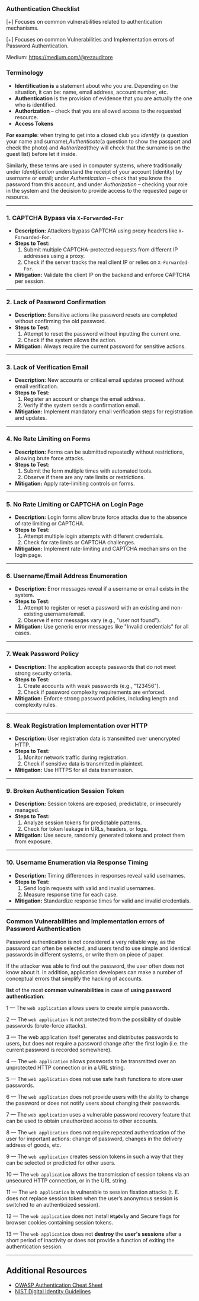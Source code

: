 ### **Authentication Checklist**

[+] Focuses on common vulnerabilities related to authentication mechanisms.

[+] Focuses on common Vulnerabilities and Implementation errors of Password Authentication.

Medium: https://medium.com/@rezauditore

### **Terminology**

- **Identification is** a statement about who you are. Depending on the situation, it can be: name, email address, account number, etc.
- **Authentication** is the provision of evidence that you are actually the one who is identified.
- **Authorization** – check that you are allowed access to the requested resource.
- **Access Tokens**

**For example**: when trying to get into a closed club you *identify* (a question your name and surname),*Authenticate*(a question to show the passport and check the photo) and *Authorized*(they will check that the surname is on the guest list) before let it inside.

Similarly, these terms are used in computer systems, where traditionally under *Identification* understand the receipt of your account (identity) by username or email; under *Authentication* – check that you know the password from this account, and under *Authorization* – checking your role in the system and the decision to provide access to the requested page or resource.
  
---
### 1. CAPTCHA Bypass via `X-Forwarded-For`
- **Description:** Attackers bypass CAPTCHA using proxy headers like `X-Forwarded-For`.
- **Steps to Test:**
  1. Submit multiple CAPTCHA-protected requests from different IP addresses using a proxy.
  2. Check if the server tracks the real client IP or relies on `X-Forwarded-For`.
- **Mitigation:** Validate the client IP on the backend and enforce CAPTCHA per session.

---

### 2. Lack of Password Confirmation
- **Description:** Sensitive actions like password resets are completed without confirming the old password.
- **Steps to Test:**
  1. Attempt to reset the password without inputting the current one.
  2. Check if the system allows the action.
- **Mitigation:** Always require the current password for sensitive actions.

---

### 3. Lack of Verification Email
- **Description:** New accounts or critical email updates proceed without email verification.
- **Steps to Test:**
  1. Register an account or change the email address.
  2. Verify if the system sends a confirmation email.
- **Mitigation:** Implement mandatory email verification steps for registration and updates.

---

### 4. No Rate Limiting on Forms
- **Description:** Forms can be submitted repeatedly without restrictions, allowing brute force attacks.
- **Steps to Test:**
  1. Submit the form multiple times with automated tools.
  2. Observe if there are any rate limits or restrictions.
- **Mitigation:** Apply rate-limiting controls on forms.

---

### 5. No Rate Limiting or CAPTCHA on Login Page
- **Description:** Login forms allow brute force attacks due to the absence of rate limiting or CAPTCHA.
- **Steps to Test:**
  1. Attempt multiple login attempts with different credentials.
  2. Check for rate limits or CAPTCHA challenges.
- **Mitigation:** Implement rate-limiting and CAPTCHA mechanisms on the login page.

---

### 6. Username/Email Address Enumeration
- **Description:** Error messages reveal if a username or email exists in the system.
- **Steps to Test:**
  1. Attempt to register or reset a password with an existing and non-existing username/email.
  2. Observe if error messages vary (e.g., "user not found").
- **Mitigation:** Use generic error messages like "Invalid credentials" for all cases.

---

### 7. Weak Password Policy
- **Description:** The application accepts passwords that do not meet strong security criteria.
- **Steps to Test:**
  1. Create accounts with weak passwords (e.g., "123456").
  2. Check if password complexity requirements are enforced.
- **Mitigation:** Enforce strong password policies, including length and complexity rules.

---

### 8. Weak Registration Implementation over HTTP
- **Description:** User registration data is transmitted over unencrypted HTTP.
- **Steps to Test:**
  1. Monitor network traffic during registration.
  2. Check if sensitive data is transmitted in plaintext.
- **Mitigation:** Use HTTPS for all data transmission.

---

### 9. Broken Authentication Session Token
- **Description:** Session tokens are exposed, predictable, or insecurely managed.
- **Steps to Test:**
  1. Analyze session tokens for predictable patterns.
  2. Check for token leakage in URLs, headers, or logs.
- **Mitigation:** Use secure, randomly generated tokens and protect them from exposure.

---

### 10. Username Enumeration via Response Timing
- **Description:** Timing differences in responses reveal valid usernames.
- **Steps to Test:**
  1. Send login requests with valid and invalid usernames.
  2. Measure response time for each case.
- **Mitigation:** Standardize response times for valid and invalid credentials.

---

### **Common Vulnerabilities and Implementation errors of** Password Authentication

Password authentication is not considered a very reliable way, as the password can often be selected, and users tend to use simple and identical passwords in different systems, or write them on piece of paper.

If the attacker was able to find out the password, the user often does not know about it. In addition, application developers can make a number of conceptual errors that simplify the hacking of accounts.

**list** of the most **common vulnerabilities** in case of **using** **password** **authentication**:

1 — The `web application` allows users to create simple passwords.

2 — The `web application` is not protected from the possibility of double passwords (brute-force attacks).

3 — The web application itself generates and distributes passwords to users, but does not require a password change after the first login (i.e. the current password is recorded somewhere).

4 — The `web application` allows passwords to be transmitted over an unprotected HTTP connection or in a URL string. 

5 — The `web application` does not use safe hash functions to store user passwords.

6 — The `web application` does not provide users with the ability to change the password or does not notify users about changing their passwords.

7 — The `web application` uses a vulnerable password recovery feature that can be used to obtain unauthorized access to other accounts.

8 — The `web application` does not require repeated authentication of the user for important actions: change of password, changes in the delivery address of goods, etc.

9 — The `web application` creates session tokens in such a way that they can be selected or predicted for other users.

10 — The `web application` allows the transmission of session tokens via an unsecured HTTP connection, or in the URL string.

11 — The `web application` is vulnerable to session fixation attacks (t. E. does not replace session token when the user’s anonymous session is switched to an authenticized session).

12 — The `web application` does not install **`HtpOnly`** and Secure flags for browser cookies containing session tokens.

13 — The `web application` does not **destroy** the **user's sessions** after a short period of inactivity or does not provide a function of exiting the authentication session.

---
  
## Additional Resources
- [OWASP Authentication Cheat Sheet](https://cheatsheetseries.owasp.org/cheatsheets/Authentication_Cheat_Sheet.html)
- [NIST Digital Identity Guidelines](https://pages.nist.gov/800-63-3/)
